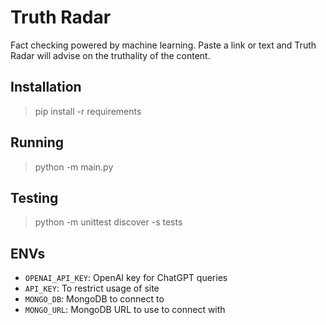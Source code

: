 # Truth Radar 

Fact checking powered by machine learning. Paste a link or text and Truth Radar will advise on the truthality of the content. 

## Installation 

> pip install -r requirements 

## Running 

> python -m main.py 

## Testing 

> python -m unittest discover -s tests

## ENVs 

- `OPENAI_API_KEY`: OpenAI key for ChatGPT queries 
- `API_KEY`: To restrict usage of site
- `MONGO_DB`: MongoDB to connect to
- `MONGO_URL`: MongoDB URL to use to connect with